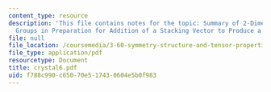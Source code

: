 ```yaml
---
content_type: resource
description: 'This file contains notes for the topic: Summary of 2-Dimensional Plane
  Groups in Preparation for Addition of a Stacking Vector to Produce a Space Lattice.'
file: null
file_location: /coursemedia/3-60-symmetry-structure-and-tensor-properties-of-materials-fall-2005/f788c990c65070e517430604e5b0f983_crystal6.pdf
file_type: application/pdf
resourcetype: Document
title: crystal6.pdf
uid: f788c990-c650-70e5-1743-0604e5b0f983
---
```

